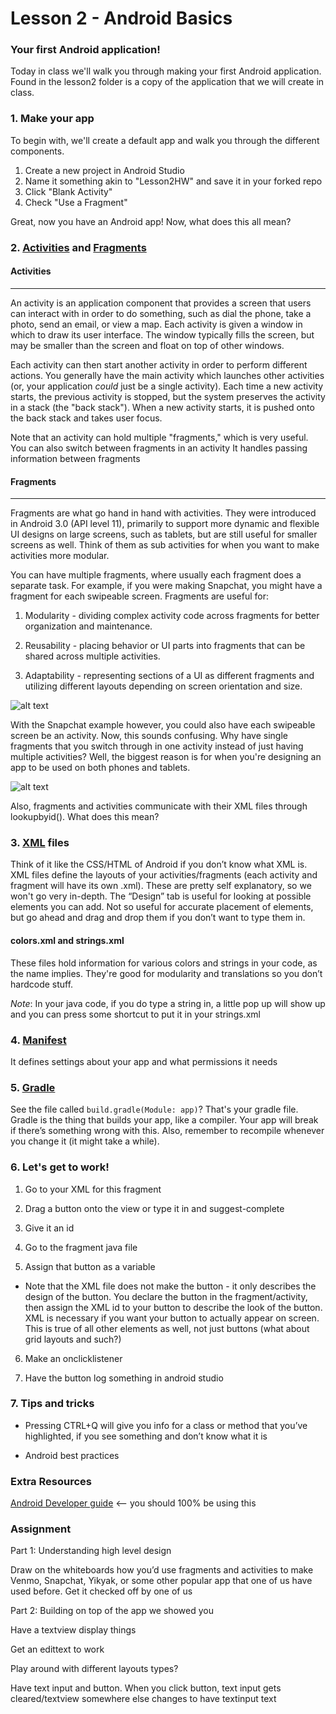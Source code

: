 # Lesson 2 - Android Basics
### Your first Android application!
Today in class we'll walk you through making your first Android application. Found in the lesson2 folder is a copy of the application that we will create in class.

### 1. Make your app
To begin with, we'll create a default app and walk you through the different components.

1. Create a new project in Android Studio
2. Name it something akin to "Lesson2HW" and save it in your forked repo
3. Click "Blank Activity"
4. Check "Use a Fragment"

Great, now you have an Android app! Now, what does this all mean?

### 2. [Activities](https://developer.android.com/guide/components/activities.html) and [Fragments](https://developer.android.com/guide/components/fragments.html)

#### Activities
------

An activity is an application component that provides a screen that users can interact with in order to do something, such as dial the phone, take a photo, send an email, or view a map. Each activity is given a window in which to draw its user interface. The window typically fills the screen, but may be smaller than the screen and float on top of other windows.

Each activity can then start another activity in order to perform different actions. You generally have the main activity which launches other activities (or, your application *could* just be a single activity). Each time a new activity starts, the previous activity is stopped, but the system preserves the activity in a stack (the "back stack"). When a new activity starts, it is pushed onto the back stack and takes user focus.

Note that an activity can hold multiple "fragments," which is very useful. You can also switch between fragments in an activity
It handles passing information between fragments

#### Fragments
------

Fragments are what go hand in hand with activities. They were introduced in Android 3.0 (API level 11), primarily to support more dynamic and flexible UI designs on large screens, such as tablets, but are still useful for smaller screens as well. Think of them as sub activities for when you want to make activities more modular.

You can have multiple fragments, where usually each fragment does a separate task. For example, if you were making Snapchat, you might have a fragment for each swipeable screen. Fragments are useful for:

1. Modularity - dividing complex activity code across fragments for better organization and maintenance.

2. Reusability - placing behavior or UI parts into fragments that can be shared across multiple activities.

3. Adaptability - representing sections of a UI as different fragments and utilizing different layouts depending on screen orientation and size.

![alt text][fragment]

With the Snapchat example however, you could also have each swipeable screen be an activity. Now, this sounds confusing. Why have single fragments that you switch through in one activity instead of just having multiple activities? Well, the biggest reason is for when you're designing an app to be used on both phones and tablets.

![alt text][activityfrag]

Also, fragments and activities communicate with their XML files through lookupbyid(). What does this mean?

[fragment]: https://cdn2.raywenderlich.com/wp-content/uploads/2015/10/android_fragments_d001_why_fragments.png "fragments are very cool, I promise"
[activityfrag]: https://camo.githubusercontent.com/b768afff0888fcb8cbe1704b0609b53110276969/687474703a2f2f646576656c6f7065722e616e64726f69642e636f6d2f696d616765732f66756e64616d656e74616c732f667261676d656e74732e706e67 "see how useful fragments are?"

### 3. [XML](https://developer.android.com/guide/topics/ui/declaring-layout.html) files
Think of it like the CSS/HTML of Android if you don’t know what XML is. XML files define the layouts of your activities/fragments (each activity and fragment will have its own .xml). These are pretty self explanatory, so we won't go very in-depth.
The “Design” tab is useful for looking at possible elements you can add. Not so useful for accurate placement of elements, but go ahead and drag and drop them if you don’t want to type them in.

#### colors.xml and strings.xml
These files hold information for various colors and strings in your code, as the name implies. They're good for modularity and translations so you don’t hardcode stuff.

*Note*: In your java code, if you do type a string in, a little pop up will show up and you can press some shortcut to put it in your strings.xml

### 4. [Manifest](https://developer.android.com/guide/topics/manifest/manifest-intro.html)
It defines settings about your app and what permissions it needs

### 5. [Gradle](https://developer.android.com/studio/build/index.html)
See the file called `build.gradle(Module: app)`? That's your gradle file. Gradle is the thing that builds your app, like a compiler. Your app will break if there’s something wrong with this. Also, remember to recompile whenever you change it (it might take a while).

### 6. Let's get to work!
1. Go to your XML for this fragment

2. Drag a button onto the view or type it in and suggest-complete

3. Give it an id

4. Go to the fragment java file

5. Assign that button as a variable

  * Note that the XML file does not make the button - it only describes the design of the button. You declare the button in the fragment/activity, then assign the XML id to your button to describe the look of the button. XML is necessary if you want your button to actually appear on screen. This is true of all other elements as well, not just buttons (what about grid layouts and such?)

6. Make an onclicklistener

7. Have the button log something in android studio

### 7. Tips and tricks
* Pressing CTRL+Q will give you info for a class or method that you’ve highlighted, if you see something and don’t know what it is

* Android best practices

### Extra Resources
[Android Developer guide](https://developer.android.com/develop/index.html) <-- you should 100% be using this

### Assignment

Part 1: Understanding high level design

Draw on the whiteboards how you’d use fragments and activities to make Venmo, Snapchat, Yikyak, or some other popular app that one of us have used before. Get it checked off by one of us

Part 2: Building on top of the app we showed you

Have a textview display things

Get an edittext to work

Play around with different layouts types?

Have text input and button. When you click button, text input gets cleared/textview somewhere else changes to have textinput text
